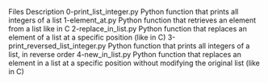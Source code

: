 Files 	Description
0-print_list_integer.py 	Python function that prints all integers of a list
1-element_at.py 	Python function that retrieves an element from a list like in C
2-replace_in_list.py 	Python function that replaces an element of a list at a specific position (like in C)
3-print_reversed_list_integer.py 	Python function that prints all integers of a list, in reverse order
4-new_in_list.py 	Python function that replaces an element in a list at a specific position without modifying the original list (like in C)
